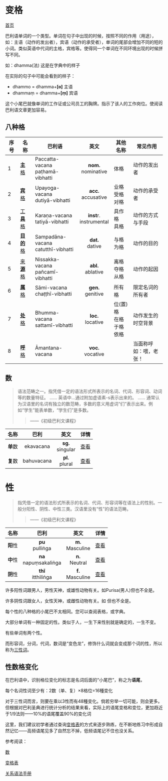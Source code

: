 # 变格

[首页](../summary.md)

巴利语单词的一个类型。单词在句子中出现的时候，按照不同的作用（用途），如：主语（动作的发出者），宾语（动作的承受者），单词的尾部会增加不同的短的小词。类似英语中代词的主格，宾格等。使得同一个单词在不同环境出现的时候拼写不同。

如：dhamma(法) 这是在字典中的样子

在实际的句子中可能会看到的样子：

- dhammo = dhamma+**[o]** 主语
- dhammaṃ = dhamma+**[ṃ]** 宾语


这个小尾巴就像单词的工作证或公司员工的胸牌。指示了该人的工作岗位。使阅读巴利语文章更加容易。

## 八种**格**

| 序号 | 名称 | 巴利语 | 英文 | 其他名称 |  常见作用 |
| --- | ----- | ------ |:----:| ---- | ---- |
| 1 | [**主**格](nom.md) | Paccatta-vacana<br>paṭhamā-vibhatti | **nom.**<br>nominative | 体格 | 动作的发出者 |
| 2 | [**宾**格](acc.md) | Upayoga-vacana<br>dutiyā-vibhatti | **acc.**<br>accusative | 业格<br>受格<br>对格 | 动作的承受者 |
| 3 | [工**具**格](instr.md) | Karaṇa-vacana<br>tatiyā-vibhatti | **inst**r.<br>instrumental | 具作格<br>具格 | 动作的方式与手段 |
| 4 | [**目的**格](dat.md) | Sampadāna-vacana<br>catutthī-vibhatti | **dat.**<br>dative | 与格<br>为格 | 动作的目的 |
| 5 | [来**源**格](abl.md) | Nissakka-vacana<br>pañcamī-vibhatti | **abl.**<br>ablative | 离格<br>夺格<br>从格 | 动作的起因 |
| 6 | [**属**格](gen.md) | Sāmi-vacana<br>chaṭṭhī-vibhatti | **gen.**<br>genitive | 所有格 | 限定名词的所有者 |
| 7 | [**处**格](loc.md) | Bhumma-vacana<br>sattamī-vibhatti | **loc.**<br>locative | 位(置)格<br>在格<br>于格<br>依格 | 动作发生的时空背景 |
| 8 | [**呼**格](voc.md) | Āmantana-vacana | **voc.**<br>vocative |  | 当面称呼<br>如：喂，老张！ |


## **数**


>语法范畴之一。指凭借一定的语法形式所表示的名词、代词、形容词、动词等的数量特征。
……
英语中…通过附加虚语素-s表示出来的。
……
通常认为汉语里的名词有独立的数范畴，多数的意义用虚词“们”表示出来。例如“学生”能表单数，“学生们”是多数。
>>——《初级巴利文课程》

|名称|巴利|英文|详情|
|:-:|:-:|:-:|:-:|
|**单**数|ekavacana|**sg.**<br>singular|[查看](number.md)|
|**复**数|bahuvacana|**pl.**<br>plural|[查看](number.md)|

# 性

>指凭借一定的语法形式所表示的名词、代词、形容词等在语法上的性别。一般分阳性、阴性、中性三类。汉语里没有“性”的语法范畴。
>>——《初级巴利文课程》

|名称|巴利|英文|详情|
|:-:|:-:|:-:|:-:|
|**阳**性|**pu**<br>pulliṅga|**m.**<br>Masculine|[查看](masculine.md)|
|**中**性|**na**<br>napuṃsakaliṅga|**n.**<br>Neutral|[查看](neutral.md)|
|**阴**性|**thī**<br>itthiliṅga|**f.**<br>Masculine|[查看](feminine.md)|



许多阳性词跟男人，男性天神，或雄性动物有关。如Purisa(男人)但也不全是。

许多阴性词跟女人，女性天神，或雌性动物有关。如  但也不全是。

每个性的八种格的小尾巴不太相同。您可以查阅表格，或字典。

大部分单词有一种固定的性。类似于人，一生下来性别就是确定的，一生不变。

有些单词有两个性。

而形容词，分词，代词，数词是“变色龙”，修饰什么词就会变成那个词的性，所以称为[三性词](3_gender.md)。


## 性数格变化

在巴利语中，识别格位变化的标志是名词后面的“小尾巴”，称之为**语尾**，

每个名词性词至少有：2数（单、复）×8格位=16種变化

对于三性词而言，则要在乘以3性而有48種变化。倘若穷举一切可能，则会更多。但根据对巴利圣典进行统计分析的结果来看，实际上的语尾变格和变位，更加趋近于1/9法则——10%的语尾覆盖90%的变化词

这里，我们建议初学者通过查询[变格表](ending-table.md)的方式来逐步熟练，在不断地练习中形成自然记忆——高频语尾见多了自然忘不掉，低频语尾记不住也没关系。


参考阅读：

[数](number.md)

[变格表](ending-table.md)

[关系语法手册](../basic-relation/summary.md)
